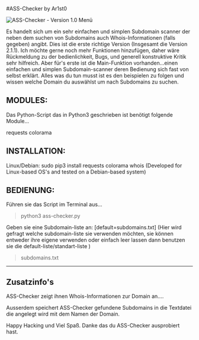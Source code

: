 #ASS-Checker by Ar1st0

![ASS-Checker - Version 1.0 Menü](https://github.com/Ar1sto/ass-checker/blob/main/assicon.ico)

Es handelt sich um ein sehr einfachen und simplen Subdomain scanner der neben dem suchen von Subdomains auch Whois-Informationen (falls gegeben) angibt.
Dies ist die erste richtige Version (Insgesamt die Version 2.1.1). Ich möchte gerne noch mehr Funktionen hinzufügen, daher wäre Rückmeldung zu
der bedienlichkeit, Bugs, und generell konstruktive Kritik sehr hilfreich.
Aber für's erste ist die Main-Funktion vorhanden...einen einfachen und simplen Subdomain-scanner deren Bedienung sich fast von selbst erklärt. Alles was du tun musst
ist es den beispielen zu folgen und wissen welche Domain du auswählst um nach Subdomains zu suchen.

MODULES:
--------------------
Das Python-Script das in Python3 geschrieben ist benötigt folgende Module...

requests
colorama 

INSTALLATION:
--------------------

Linux/Debian: sudo pip3 install requests colorama whois
(Developed for Linux-based OS's and tested on a Debian-based system)

BEDIENUNG:
--------------------
Führen sie das Script im Terminal aus...
>python3 ass-checker.py 

Geben sie eine Subdomain-liste an: [default=subdomains.txt]  (Hier wird gefragt welche subdomain-liste sie verwenden möchten, sie können entweder ihre eigene verwenden oder einfach leer lassen dann benutzen sie die default-liste/standart-liste )             
>subdomains.txt

------------------------------------
Zusatzinfo's
----------------

ASS-Checker zeigt ihnen Whois-Informationen zur Domain an....

Ausserdem speichert ASS-Checker gefundene Subdomains in die Textdatei die angelegt wird mit dem Namen der Domain.

Happy Hacking und Viel Spaß. Danke das du ASS-Checker ausprobiert hast.
